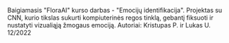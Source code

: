 Baigiamasis "FloraAI" kurso darbas - "Emocijų identifikacija". Projektas su CNN, kurio tikslas sukurti kompiuterinės regos tinklą, gebantį fiksuoti ir nustatyti vizualiąją žmogaus emociją. Autoriai: Kristupas P. ir Lukas U. 12/2022
